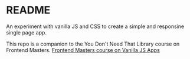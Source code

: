 # README

An experiment with vanilla JS and CSS to create a simple and responsine single page app.

This repo is a companion to the You Don't Need That Library course on Frontend Masters. [Frontend Masters course on Vanilla JS Apps](https://frontendmasters.com/courses/vanilla-js-apps/)
